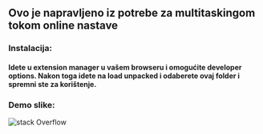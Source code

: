 ## Ovo je napravljeno iz potrebe za multitaskingom tokom online nastave
### Instalacija:
#### Idete u extension manager u vašem browseru i omogućite developer options. Nakon toga idete na load unpacked i odaberete ovaj folder i spremni ste za korištenje.
### Demo slike:

![stack Overflow](https://i.ibb.co/nstWjNV/extension.png)
